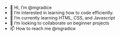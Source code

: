 - 👋 Hi, I’m @mgradice
- 👀 I’m interested in learning how to code efficiently.
- 🌱 I’m currently learning HTML, CSS, and Javascript
- 💞️ I’m looking to collaborate on beginner projects
- 📫 How to reach me @mgradice

<!---
mgradice/mgradice is a ✨ special ✨ repository because its `README.md` (this file) appears on your GitHub profile.
You can click the Preview link to take a look at your changes.
--->
